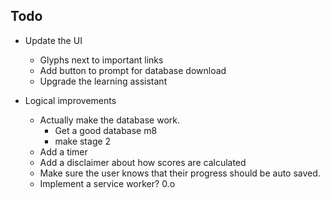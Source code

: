 ## Todo

* Update the UI
    + Glyphs next to important links
    - Add button to prompt for database download
    - Upgrade the learning assistant

* Logical improvements
    - Actually make the database work.
        + Get a good database m8
        + make stage 2
    - Add a timer
    - Add a disclaimer about how scores are calculated
    - Make sure the user knows that their progress should be auto saved.
    - Implement a service worker? 0.o